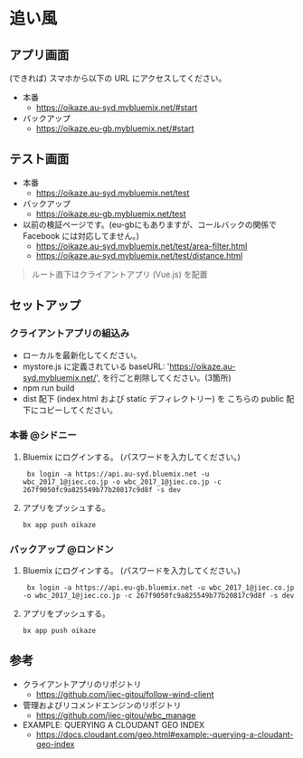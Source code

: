 # 追い風

## アプリ画面
(できれば) スマホから以下の URL にアクセスしてください。
* 本番
    - https://oikaze.au-syd.mybluemix.net/#start
* バックアップ
    - https://oikaze.eu-gb.mybluemix.net/#start

## テスト画面
* 本番
    - https://oikaze.au-syd.mybluemix.net/test
* バックアップ
    - https://oikaze.eu-gb.mybluemix.net/test
* 以前の検証ページです。(eu-gbにもありますが、コールバックの関係で Facebook には対応してません。)
    - https://oikaze.au-syd.mybluemix.net/test/area-filter.html
    - https://oikaze.au-syd.mybluemix.net/test/distance.html

> ルート直下はクライアントアプリ (Vue.js) を配置

## セットアップ

### クライアントアプリの組込み
* ローカルを最新化してください。
* mystore.js に定義されている baseURL: 'https://oikaze.au-syd.mybluemix.net/', を行ごと削除してください。(3箇所)
* npm run build
* dist 配下 (index.html および static デフィレクトリー) を こちらの public 配下にコピーしてください。

### 本番 @シドニー
1. Bluemix にログインする。 (パスワードを入力してください。)
    ```
     bx login -a https://api.au-syd.bluemix.net -u wbc_2017_1@jiec.co.jp -o wbc_2017_1@jiec.co.jp -c 267f9050fc9a825549b77b20817c9d8f -s dev
    ```

1. アプリをプッシュする。
    ```
    bx app push oikaze
    ```

### バックアップ @ロンドン
1. Bluemix にログインする。 (パスワードを入力してください。)
    ```
     bx login -a https://api.eu-gb.bluemix.net -u wbc_2017_1@jiec.co.jp -o wbc_2017_1@jiec.co.jp -c 267f9050fc9a825549b77b20817c9d8f -s dev
    ```

1. アプリをプッシュする。
    ```
    bx app push oikaze
    ```

## 参考
* クライアントアプリのリポジトリ
    - https://github.com/jiec-gitou/follow-wind-client
* 管理およびリコメンドエンジンのリポジトリ
    - https://github.com/jiec-gitou/wbc_manage
* EXAMPLE: QUERYING A CLOUDANT GEO INDEX
    - https://docs.cloudant.com/geo.html#example:-querying-a-cloudant-geo-index
